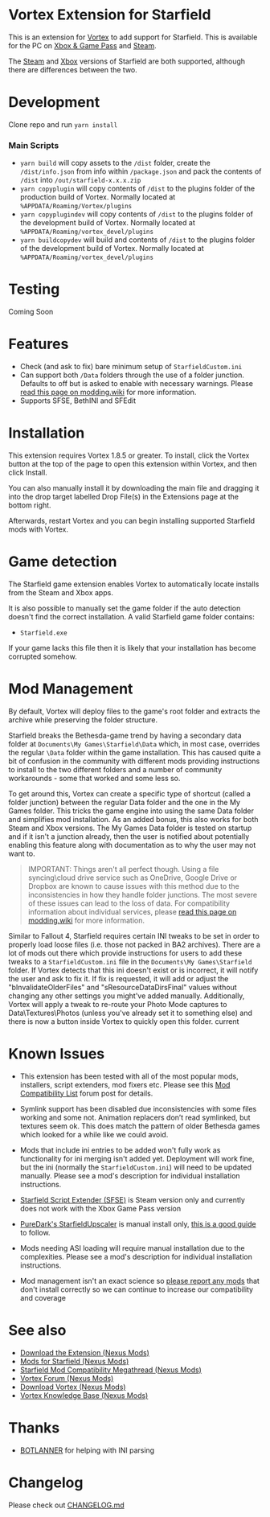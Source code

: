 # Vortex Extension for Starfield

This is an extension for [Vortex](https://www.nexusmods.com/about/vortex/) to add support for Starfield. This is available for the PC on [Xbox & Game Pass](https://www.xbox.com/en-GB/games/starfield) and [Steam](https://store.steampowered.com/app/1716740/Starfield/).

The [Steam](https://store.steampowered.com/app/1716740/Starfield/) and [Xbox](https://www.xbox.com/en-GB/games/starfield) versions of Starfield are both supported, although there are differences between the two.

# Development

Clone repo and run `yarn install`

### Main Scripts

- `yarn build` will copy assets to the `/dist` folder, create the `/dist/info.json` from info within `/package.json` and pack the contents of `/dist` into `/out/starfield-x.x.x.zip`
- `yarn copyplugin` will copy contents of `/dist` to the plugins folder of the production build of Vortex. Normally located at `%APPDATA/Roaming/Vortex/plugins`
- `yarn copyplugindev` will copy contents of `/dist` to the plugins folder of the development build of Vortex. Normally located at `%APPDATA/Roaming/vortex_devel/plugins`
- `yarn buildcopydev` will build and contents of `/dist` to the plugins folder of the development build of Vortex. Normally located at `%APPDATA/Roaming/vortex_devel/plugins`

# Testing

Coming Soon

# Features

- Check (and ask to fix) bare minimum setup of `StarfieldCustom.ini`
- Can support both `/Data` folders through the use of a folder junction. Defaults to off but is asked to enable with necessary warnings. Please [read this page on modding.wiki](https://modding.wiki/en/vortex/users/starfield-folder-junction-issues) for more information.
- Supports SFSE, BethINI and SFEdit

# Installation

This extension requires Vortex 1.8.5 or greater. To install, click the Vortex button at the top of the page to open this extension within Vortex, and then click Install.

You can also manually install it by downloading the main file and dragging it into the drop target labelled Drop File(s) in the Extensions page at the bottom right.

Afterwards, restart Vortex and you can begin installing supported Starfield mods with Vortex.

# Game detection

The Starfield game extension enables Vortex to automatically locate installs from the Steam and Xbox apps.

It is also possible to manually set the game folder if the auto detection doesn't find the correct installation. A valid Starfield game folder contains:

- `Starfield.exe`

If your game lacks this file then it is likely that your installation has become corrupted somehow.

# Mod Management

By default, Vortex will deploy files to the game's root folder and extracts the archive while preserving the folder structure.

Starfield breaks the Bethesda-game trend by having a secondary data folder at `Documents\My Games\Starfield\Data` which, in most case, overrides the regular `\Data` folder within the game installation. This has caused quite a bit of confusion in the community with different mods providing instructions to install to the two different folders and a number of community workarounds - some that worked and some less so. 

To get around this, Vortex can create a specific type of shortcut (called a folder junction) between the regular Data folder and the one in the My Games folder. This tricks the game engine into using the same Data folder and simplifies mod installation. As an added bonus, this also works for both Steam and Xbox versions. The My Games Data folder is tested on startup and if it isn't a junction already, then the user is notified about potentially enabling this feature along with documentation as to why the user may not want to.

> IMPORTANT: Things aren't all perfect though. Using a file syncing\cloud drive service such as OneDrive, Google Drive or Dropbox are known to cause issues with this method due to the inconsistencies in how they handle folder junctions. The most severe of these issues can lead to the loss of data. For compatibility information about individual services, please [read this page on modding.wiki](https://modding.wiki/en/vortex/users/starfield-folder-junction-issues) for more information.

Similar to Fallout 4, Starfield requires certain INI tweaks to be set in order to properly load loose files (i.e. those not packed in BA2 archives). There are a lot of mods out there which provide instructions for users to add these tweaks to a `StarfieldCustom.ini` file in the `Documents\My Games\Starfield` folder. If Vortex detects that this ini doesn't exist or is incorrect, it will notify the user and ask to fix it. If fix is requested, it will add or adjust the "bInvalidateOlderFiles" and "sResourceDataDirsFinal" values without changing any other settings you might've added manually. Additionally, Vortex will apply a tweak to re-route your Photo Mode captures to Data\Textures\Photos (unless you've already set it to something else) and there is now a button inside Vortex to quickly open this folder.
current 

# Known Issues

- This extension has been tested with all of the most popular mods, installers, script extenders, mod fixers etc. Please see this [Mod Compatibility List](https://forums.nexusmods.com/index.php?/topic/13262847-starfield-mod-compatibility-megathread/) forum post for details. 

- Symlink support has been disabled due inconsistencies with some files working and some not. Animation replacers don’t read symlinked, but textures seem ok. This does match the pattern of older Bethesda games which looked for a while like we could avoid.

- Mods that include ini entries to be added won't fully work as functionality for ini merging isn't added yet. Deployment will work fine, but the ini (normally the `StarfieldCustom.ini`) will need to be updated manually. Please see a mod's description for individual installation instructions.  

- [Starfield Script Extender (SFSE)](https://www.nexusmods.com/starfield/mods/106) is Steam version only and currently does not work with the Xbox Game Pass version

- [PureDark's StarfieldUpscaler](https://www.nexusmods.com/starfield/mods/111) is manual install only, [this is a good guide](https://www.dexerto.com/tech/how-to-add-dlss-to-starfield-on-pc-step-by-step-mod-guide-2274531/) to follow.

- Mods needing ASI loading will require manual installation due to the complexities. Please see a mod's description for individual installation instructions.

- Mod management isn't an exact science so [please report any mods](https://forums.nexusmods.com/index.php?/topic/13262847-starfield-mod-compatibility-megathread/) that don't install correctly so we can continue to increase our compatibility and coverage

# See also

- [Download the Extension (Nexus Mods)](https://www.nexusmods.com/site/mods/634)
- [Mods for Starfield (Nexus Mods)](https://www.nexusmods.com/starfield)
- [Starfield Mod Compatibility Megathread (Nexus Mods)](https://forums.nexusmods.com/index.php?/topic/13262847-starfield-mod-compatibility-megathread/)
- [Vortex Forum (Nexus Mods)](https://forums.nexusmods.com/index.php?/forum/4306-vortex-support/)
- [Download Vortex (Nexus Mods)](https://www.nexusmods.com/about/vortex/)
- [Vortex Knowledge Base (Nexus Mods)](https://wiki.nexusmods.com/index.php/Category:Vortex)

# Thanks

- [BOTLANNER](https://github.com/BOTLANNER) for helping with INI parsing

# Changelog 

Please check out [CHANGELOG.md](/CHANGELOG.md)